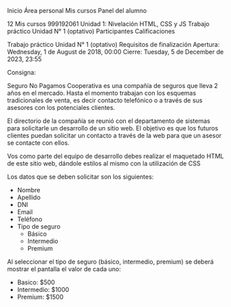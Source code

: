 
Inicio
Área personal
Mis cursos
Panel del alumno

12
Mis cursos
999192061
Unidad 1: Nivelación HTML, CSS y JS
Trabajo práctico Unidad N° 1 (optativo)
Participantes 
Calificaciones

Trabajo práctico Unidad N° 1 (optativo)
Requisitos de finalización
Apertura: Wednesday, 1 de August de 2018, 00:00
Cierre: Tuesday, 5 de December de 2023, 23:55

Consigna:

Seguro No Pagamos Cooperativa es una compañía de seguros que lleva 2 años en el mercado. Hasta el momento trabajan con los esquemas tradicionales de venta, es decir contacto telefónico o a través de sus asesores con los potenciales clientes.

El directorio de la compañía se reunió con el departamento de sistemas para solicitarle un desarrollo de un sitio web. El objetivo es que los futuros clientes puedan solicitar un contacto a través de la web para que un asesor se contacte con ellos.

Vos como parte del equipo de desarrollo debes realizar el maquetado HTML de este sitio web, dándole estilos al mismo con la utilización de CSS

Los datos que se deben solicitar son los siguientes:

- Nombre
- Apellido
- DNI
- Email
- Teléfono
- Tipo de seguro
  - Básico
  - Intermedio
  - Premium

 Al seleccionar el tipo de seguro (básico, intermedio, premium) se deberá mostrar el pantalla el valor de cada uno:

- Basico: $500
- Intermedio: $1000
- Premium: $1500